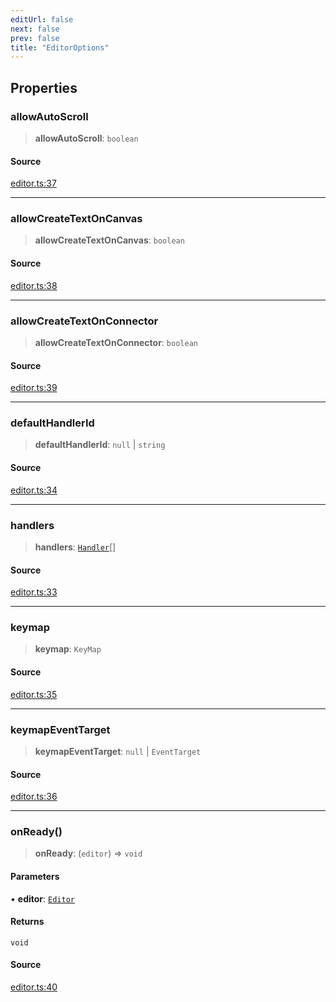 ```yaml
---
editUrl: false
next: false
prev: false
title: "EditorOptions"
---
```


## Properties

### allowAutoScroll

> **allowAutoScroll**: `boolean`

#### Source

[editor.ts:37](https://github.com/dgmjs/dgmjs/blob/main/packages/core/src/editor.ts#L37)

***

### allowCreateTextOnCanvas

> **allowCreateTextOnCanvas**: `boolean`

#### Source

[editor.ts:38](https://github.com/dgmjs/dgmjs/blob/main/packages/core/src/editor.ts#L38)

***

### allowCreateTextOnConnector

> **allowCreateTextOnConnector**: `boolean`

#### Source

[editor.ts:39](https://github.com/dgmjs/dgmjs/blob/main/packages/core/src/editor.ts#L39)

***

### defaultHandlerId

> **defaultHandlerId**: `null` \| `string`

#### Source

[editor.ts:34](https://github.com/dgmjs/dgmjs/blob/main/packages/core/src/editor.ts#L34)

***

### handlers

> **handlers**: [`Handler`](/api-core/classes/handler/)[]

#### Source

[editor.ts:33](https://github.com/dgmjs/dgmjs/blob/main/packages/core/src/editor.ts#L33)

***

### keymap

> **keymap**: `KeyMap`

#### Source

[editor.ts:35](https://github.com/dgmjs/dgmjs/blob/main/packages/core/src/editor.ts#L35)

***

### keymapEventTarget

> **keymapEventTarget**: `null` \| `EventTarget`

#### Source

[editor.ts:36](https://github.com/dgmjs/dgmjs/blob/main/packages/core/src/editor.ts#L36)

***

### onReady()

> **onReady**: (`editor`) => `void`

#### Parameters

• **editor**: [`Editor`](/api-core/classes/editor/)

#### Returns

`void`

#### Source

[editor.ts:40](https://github.com/dgmjs/dgmjs/blob/main/packages/core/src/editor.ts#L40)
